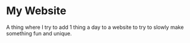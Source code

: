 # My Website

A thing where I try to add 1 thing a day to a website to try to slowly make something fun and unique.
